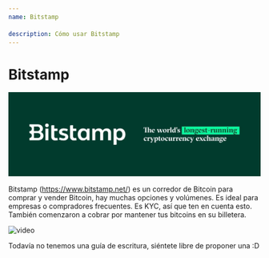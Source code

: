 ```yaml
---
name: Bitstamp

description: Cómo usar Bitstamp
---
```


# Bitstamp

![cover](assets/cover.jpeg)

Bitstamp (https://www.bitstamp.net/) es un corredor de Bitcoin para comprar y vender Bitcoin, hay muchas opciones y volúmenes. Es ideal para empresas o compradores frecuentes. Es KYC, así que ten en cuenta esto. También comenzaron a cobrar por mantener tus bitcoins en su billetera.

![video](https://youtu.be/enL6T9J-LnQ)

Todavía no tenemos una guía de escritura, siéntete libre de proponer una :D
